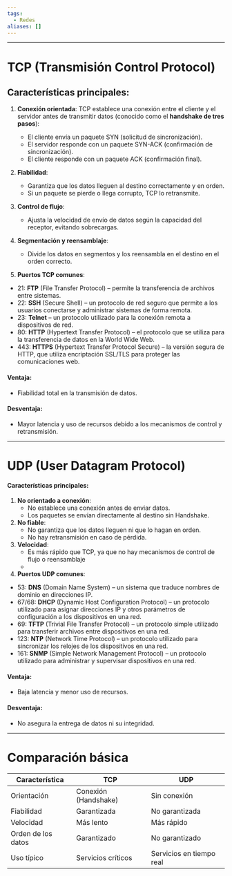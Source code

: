 ```yaml
---
tags:
  - Redes
aliases: []
---
```

---
#  TCP (Transmisión Control Protocol)

## Características principales:
1. **Conexión orientada**: TCP establece una conexión entre el cliente y el servidor antes de transmitir datos (conocido como el **handshake de tres pasos**):
    
    - El cliente envía un paquete SYN (solicitud de sincronización).
    - El servidor responde con un paquete SYN-ACK (confirmación de sincronización).
    - El cliente responde con un paquete ACK (confirmación final).
2. **Fiabilidad**:
    - Garantiza que los datos lleguen al destino correctamente y en orden.
    - Si un paquete se pierde o llega corrupto, TCP lo retransmite.
3. **Control de flujo**:
    - Ajusta la velocidad de envío de datos según la capacidad del receptor, evitando sobrecargas.
4. **Segmentación y reensamblaje**:
    - Divide los datos en segmentos y los reensambla en el destino en el orden correcto.
5. **Puertos TCP comunes**:
- 21: **FTP** (File Transfer Protocol) – permite la transferencia de archivos entre sistemas.
- 22: **SSH** (Secure Shell) – un protocolo de red seguro que permite a los usuarios conectarse y administrar sistemas de forma remota.
- 23: **Telnet** – un protocolo utilizado para la conexión remota a dispositivos de red.
- 80: **HTTP** (Hypertext Transfer Protocol) – el protocolo que se utiliza para la transferencia de datos en la World Wide Web.
- 443: **HTTPS** (Hypertext Transfer Protocol Secure) – la versión segura de HTTP, que utiliza encriptación SSL/TLS para proteger las comunicaciones web.
#### **Ventaja**:
- Fiabilidad total en la transmisión de datos.
#### **Desventaja**:
- Mayor latencia y uso de recursos debido a los mecanismos de control y retransmisión.

---
# UDP (User Datagram Protocol)
#### Características principales:
1. **No orientado a conexión**:
    - No establece una conexión antes de enviar datos.
    - Los paquetes se envían directamente al destino sin Handshake.
2. **No fiable**:
    - No garantiza que los datos lleguen ni que lo hagan en orden.
    - No hay retransmisión en caso de pérdida.
3. **Velocidad**:
    - Es más rápido que TCP, ya que no hay mecanismos de control de flujo o reensamblaje
    - 
4. **Puertos UDP comunes**:
- 53: **DNS** (Domain Name System) – un sistema que traduce nombres de dominio en direcciones IP.
- 67/68: **DHCP** (Dynamic Host Configuration Protocol) – un protocolo utilizado para asignar direcciones IP y otros parámetros de configuración a los dispositivos en una red.
- 69: **TFTP** (Trivial File Transfer Protocol) – un protocolo simple utilizado para transferir archivos entre dispositivos en una red.
- 123: **NTP** (Network Time Protocol) – un protocolo utilizado para sincronizar los relojes de los dispositivos en una red.
- 161: **SNMP** (Simple Network Management Protocol) – un protocolo utilizado para administrar y supervisar dispositivos en una red.
#### **Ventaja**:
- Baja latencia y menor uso de recursos.
#### **Desventaja**:
- No asegura la entrega de datos ni su integridad.

---

# Comparación básica

| **Característica** | **TCP**              | **UDP**                  |
| ------------------ | -------------------- | ------------------------ |
| Orientación        | Conexión (Handshake) | Sin conexión             |
| Fiabilidad         | Garantizada          | No garantizada           |
| Velocidad          | Más lento            | Más rápido               |
| Orden de los datos | Garantizado          | No garantizado           |
| Uso típico         | Servicios críticos   | Servicios en tiempo real |
